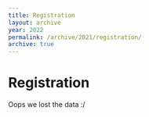 ```yaml
---
title: Registration
layout: archive
year: 2022
permalink: /archive/2021/registration/
archive: true
---
```

# Registration

Oops we lost the data :/
